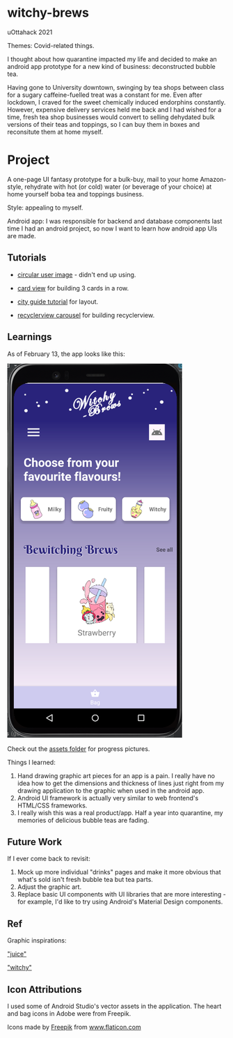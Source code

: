 # witchy-brews

uOttahack 2021

Themes: Covid-related things.

I thought about how quarantine impacted my life and decided to make an android app prototype for a new kind of business: deconstructed bubble tea.

Having gone to University downtown, swinging by tea shops between class for a sugary caffeine-fuelled treat was a constant for me. Even after lockdown, I craved for the sweet chemically induced endorphins constantly. However, expensive delivery services held me back and I had wished for a time, fresh tea shop businesses would convert to selling dehydated bulk versions of their teas and toppings, so I can buy them in boxes and reconsitute them at home myself.

# Project

A one-page UI fantasy prototype for a bulk-buy, mail to your home Amazon-style, rehydrate with hot (or cold) water (or beverage of your choice) at home yourself boba tea and toppings business.

Style: appealing to myself.

Android app: I was responsible for backend and database components last time I had an android project, so now I want to learn how android app UIs are made.


## Tutorials

- [circular user image](https://www.youtube.com/watch?v=InkQJ4riGyI) - didn't end up using.

- [card view](https://www.youtube.com/watch?v=YKssd_9x8Eg) for building 3 cards in a row.

- [city guide tutorial](https://www.taimoorsikander.com/city-guide-dashboard/) for layout.

- [recyclerview carousel](https://www.youtube.com/watch?v=QwMmBHA1RrE) for building recyclerview.

## Learnings

As of February 13, the app looks like this:


![app](assets/feb-13.png)

Check out the [assets folder](assets/) for progress pictures.


Things I learned:

1. Hand drawing graphic art pieces for an app is a pain. I really have no idea how to get the dimensions and thickness of lines just right from my drawing application to the graphic when used in the android app.
1. Android UI framework is actually very similar to web frontend's HTML/CSS frameworks.
1. I really wish this was a real product/app. Half a year into quarantine, my memories of delicious bubble teas are fading.


## Future Work

If I ever come back to revisit:

1. Mock up more individual "drinks" pages and make it more obvious that what's sold isn't fresh bubble tea but tea parts.
1. Adjust the graphic art.
1. Replace basic UI components with UI libraries that are more interesting - for example, I'd like to try using Android's Material Design components.

## Ref

Graphic inspirations: 

["juice"](https://dribbble.com/shots/10029626-Online-Food-App)

["witchy"](https://dribbble.com/shots/13405767-Fantastic-Magical-Icons)


## Icon Attributions

I used some of Android Studio's vector assets in the application. The heart and bag icons in Adobe were from Freepik.

<div>Icons made by <a href="https://www.freepik.com" title="Freepik">Freepik</a> from <a href="https://www.flaticon.com/" title="Flaticon">www.flaticon.com</a></div>